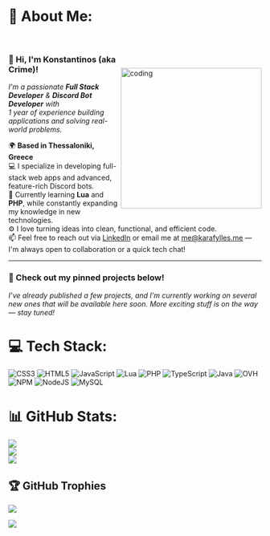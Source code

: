 <!-- Right-aligned image with spacing -->
# 💫 About Me:
<!-- Right-aligned image with spacing -->
<br>
<img align="right" src="https://cdn.discordapp.com/attachments/1006839087925313618/1372723285644546139/IMG_1829.gif?ex=682b1b6f&is=6829c9ef&hm=a0dab7008129e04dd33601592a73e718d3d580c897e0792dd967564494c5091b&" alt="coding" width="280" style="margin-top: 50px; margin-bottom: 10px;" />

### 👋 Hi, I'm Konstantinos (aka Crime)!

*I'm a passionate **Full Stack Developer** & **Discord Bot Developer** with  
1 year of experience building applications and solving real-world problems.*

🌍 **Based in Thessaloniki, Greece**  
💻 I specialize in developing full-stack web apps and advanced, feature-rich Discord bots.  
🌱 Currently learning **Lua** and **PHP**, while constantly expanding my knowledge in new technologies.  
⚙️ I love turning ideas into clean, functional, and efficient code.  
📫 Feel free to reach out via [LinkedIn](https://www.linkedin.com/in/konstantinos-karafylles-2171b130a/) or email me at [me@karafylles.me](mailto:me@karafylles.me) — I'm always open to collaboration or a quick tech chat!

---

### 🚀 Check out my pinned projects below!  
*I’ve already published a few projects, and I’m currently working on several new ones that will be available here soon. More exciting stuff is on the way — stay tuned!*

# 💻 Tech Stack:
![CSS3](https://img.shields.io/badge/css3-%231572B6.svg?style=for-the-badge&logo=css3&logoColor=white)
![HTML5](https://img.shields.io/badge/html5-%23E34F26.svg?style=for-the-badge&logo=html5&logoColor=white)
![JavaScript](https://img.shields.io/badge/javascript-%23323330.svg?style=for-the-badge&logo=javascript&logoColor=%23F7DF1E)
![Lua](https://img.shields.io/badge/lua-%232C2D72.svg?style=for-the-badge&logo=lua&logoColor=white)
![PHP](https://img.shields.io/badge/php-%23777BB4.svg?style=for-the-badge&logo=php&logoColor=white)
![TypeScript](https://img.shields.io/badge/typescript-%23007ACC.svg?style=for-the-badge&logo=typescript&logoColor=white)
![Java](https://img.shields.io/badge/java-%23ED8B00.svg?style=for-the-badge&logo=openjdk&logoColor=white)
![OVH](https://img.shields.io/badge/ovh-%23123F6D.svg?style=for-the-badge&logo=ovh&logoColor=#123F6D)
![NPM](https://img.shields.io/badge/NPM-%23CB3837.svg?style=for-the-badge&logo=npm&logoColor=white)
![NodeJS](https://img.shields.io/badge/node.js-6DA55F?style=for-the-badge&logo=node.js&logoColor=white)
![MySQL](https://img.shields.io/badge/mysql-4479A1.svg?style=for-the-badge&logo=mysql&logoColor=white)

# 📊 GitHub Stats:
![](https://github-readme-stats.vercel.app/api?username=Crimeeee&theme=aura&hide_border=false&include_all_commits=false&count_private=false)<br/>
![](https://nirzak-streak-stats.vercel.app/?user=Crimeeee&theme=aura&hide_border=false)<br/>
![](https://github-readme-stats.vercel.app/api/top-langs/?username=Crimeeee&theme=aura&hide_border=false&include_all_commits=false&count_private=false&layout=compact)

## 🏆 GitHub Trophies
![](https://github-profile-trophy.vercel.app/?username=Crimeeee&theme=radical&no-frame=false&no-bg=false&margin-w=4)

[![](https://visitcount.itsvg.in/api?id=Crimeeee&icon=9&color=0)](https://visitcount.itsvg.in)

<!-- Proudly created with GPRM ( https://gprm.itsvg.in ) -->
